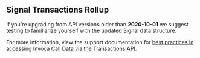 <h2>
  Signal Transactions Rollup
</h2>
<div class="alert alert-warning">
  <p>
    If you're upgrading from API versions older than <b>2020-10-01</b> we suggest testing to familiarize yourself with the updated Signal data structure.
  </p>
  <p>
    For more information, view the support documentation for <a href="https://community.invoca.com/t5/developer-features/how-to-access-invoca-call-data-programmatically-via-api/ta-p/602" target="_blank">best practices in accessing Invoca Call Data via the Transactions API</a>.
  </p>
</div>
